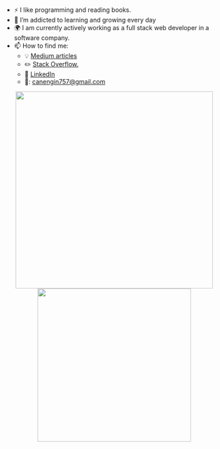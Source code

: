
- :zap: I like programming and reading books.
- 🌱 I’m addicted to learning and growing every day
- :earth_africa: I am currently actively working as a full stack web developer in a software company. 
- 📫 How to find me: 
  - :bulb: [Medium articles](https://medium.com/@canengin757)
  - :pencil2: [Stack Overflow.](https://stackoverflow.com/users/11877599/engin-can)
  - :office: [LinkedIn](https://www.linkedin.com/in/engincan09/)
  - 📧: [canengin757@gmail.com](canengin757@gmail.com)
<p align="center"> 
<a href="https://github.com/engincan09"><img align="center" width="450" src="https://github-readme-stats.vercel.app/api?username=engincan09&show_icons=true&bg_color=0d1117&text_color=c8cdd0&title_color=3366ff&icon_color=3366ff&hide_border=true"/></a>
<a href="https://github.com/engincan09"><img align="center" width="350" src="https://github-readme-stats.vercel.app/api/top-langs/?username=engincan09&bg_color=0d1117&text_color=c8cdd0&title_color=3366ff&hide_border=true&layout=compact&langs_count=10"/></a>
  
</p>

